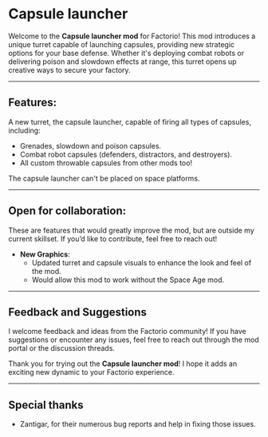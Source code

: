 # Capsule launcher

Welcome to the **Capsule launcher mod** for Factorio! This mod introduces a unique turret capable of launching capsules, providing new strategic options for your base defense. Whether it's deploying combat robots or delivering poison and slowdown effects at range, this turret opens up creative ways to secure your factory.

---

## Features:

A new turret, the capsule launcher, capable of firing all types of capsules, including:

  - Grenades, slowdown and poison capsules.
  - Combat robot capsules (defenders, distractors, and destroyers).
  - All custom throwable capsules from other mods too!

The capsule launcher can't be placed on space platforms.

---

## Open for collaboration:

These are features that would greatly improve the mod, but are outside my current skillset.
If you’d like to contribute, feel free to reach out!

  - **New Graphics**:
    - Updated turret and capsule visuals to enhance the look and feel of the mod.
    - Would allow this mod to work without the Space Age mod.

---

## Feedback and Suggestions

I welcome feedback and ideas from the Factorio community! If you have suggestions or encounter any issues, feel free to reach out through the mod portal or the discussion threads.

Thank you for trying out the **Capsule launcher mod**! I hope it adds an exciting new dynamic to your Factorio experience.

---

## Special thanks

  - Zantigar, for their numerous bug reports and help in fixing those issues.
